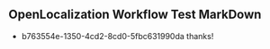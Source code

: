 ## OpenLocalization Workflow Test MarkDown
* b763554e-1350-4cd2-8cd0-5fbc631990da 
thanks!<!--HONumber=Mar16_HO4-->
